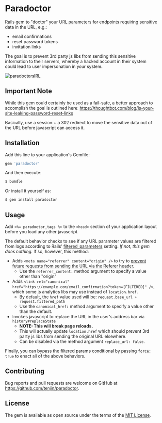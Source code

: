 # Paradoctor

Rails gem to "doctor" your URL parameters for endpoints requiring sensitive data in the URL, e.g.:
- email confirmations
- reset password tokens
- invitation links

The goal is to prevent 3rd party js libs from sending this sensitive information to their servers, whereby a hacked
account in their system could lead to user impersonation in your system.

![paradoctorsIRL](https://upload.wikimedia.org/wikipedia/commons/3/38/USAF_Pararescue_Flash.jpg)

## Important Note

While this gem could certainly be used as a fail-safe, a better approach to accomplish the goal is outlined here: https://thoughtbot.com/blog/is-your-site-leaking-password-reset-links

Basically, use a session + a 302 redirect to move the sensitive data out of the URL before javascript can access it.

## Installation
Add this line to your application's Gemfile:

```ruby
gem 'paradoctor'
```

And then execute:
```bash
$ bundle
```

Or install it yourself as:
```bash
$ gem install paradoctor
```

## Usage

Add `<%= paradoctor_tags %>` to the `<head>` section of your application layout before you load any other javascript.

The default behavior checks to see if any URL parameter values are filtered from logs according to Rails'
[filtered_parameters](https://guides.rubyonrails.org/action_controller_overview.html#parameters-filtering) setting. _If
not, this gem does nothing._ If so, however, this method:
- Adds `<meta name="referrer" content="origin" />` to try to [prevent future requests from sending the URL via the
Referer header](https://developer.mozilla.org/en-US/docs/Web/HTTP/Headers/Referrer-Policy).
  - Use the `referrer_content:` method argument to specify a value other than "origin"
- Adds `<link rel="canonical" href="https://example.com/email_confirmation?token=[FILTERED]" />`, which some js
analytics libs may use instead of `location.href`.
  - By default, the `href` value used will be: `request.base_url + request.filtered_path`
  - Use the `canonical_href:` method argument to specify a value other than the default.
- Invokes javascript to replace the URL in the user's address bar via `history#replaceState`
  - **NOTE: This will break page reloads.**
  - This will actually update `location.href` which should prevent 3rd party js libs from sending the original URL
elsewhere.
  - Can be disabled via the method argument `replace_url: false`.

Finally, you can bypass the filtered params conditional by passing `force: true` to enact all of the above behaviors.

## Contributing
Bug reports and pull requests are welcome on GitHub at https://github.com/tenjin/paradoctor.

## License
The gem is available as open source under the terms of the [MIT License](https://opensource.org/licenses/MIT).
